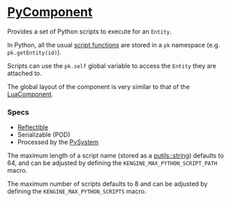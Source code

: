 # [PyComponent](PyComponent.hpp)

Provides a set of Python scripts to execute for an `Entity`.

In Python, all the usual [script functions](../systems/ScriptSystem.md) are stored in a `pk` namespace (e.g. `pk.getEntity(id)`).

Scripts can use the `pk.self` global variable to access the `Entity` they are attached to.

The global layout of the component is very similar to that of the [LuaComponent](LuaComponent.md).

### Specs

* [Reflectible](https://github.com/phiste/putils/blob/master/reflection.md)
* Serializable (POD)
* Processed by the [PySystem](../../systems/PySystem.md)

The maximum length of a script name (stored as a [putils::string](https://github.com/phiste/putils/blob/master/string.hpp)) defaults to 64, and can be adjusted by defining the `KENGINE_MAX_PYTHON_SCRIPT_PATH` macro.

The maximum number of scripts defaults to 8 and can be adjusted by defining the `KENGINE_MAX_PYTHON_SCRIPTS` macro.